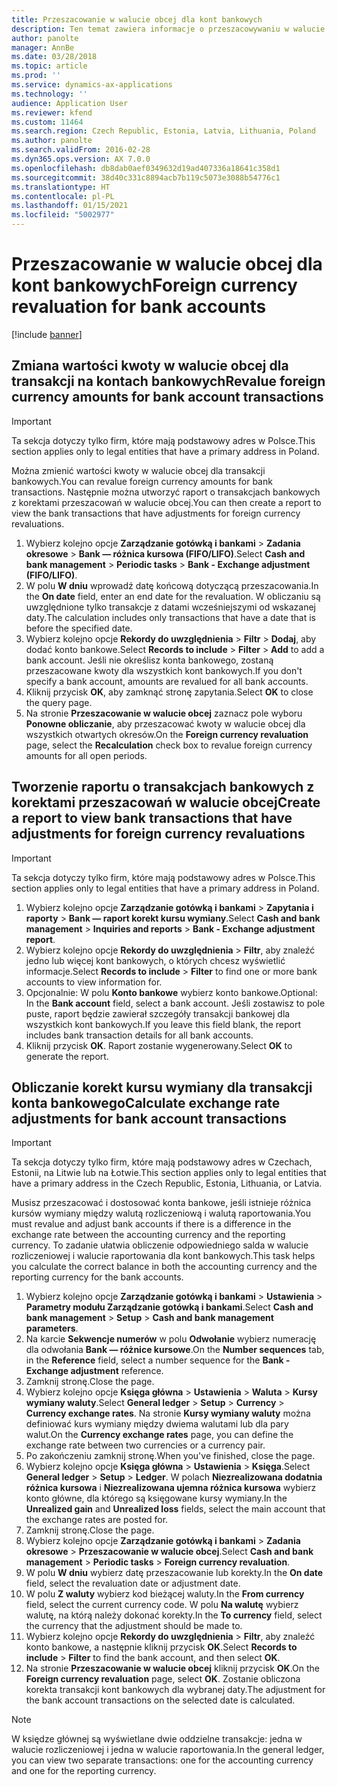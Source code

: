 ```yaml
---
title: Przeszacowanie w walucie obcej dla kont bankowych
description: Ten temat zawiera informacje o przeszacowywaniu w walucie obcej dla kont bankowych.
author: panolte
manager: AnnBe
ms.date: 03/28/2018
ms.topic: article
ms.prod: ''
ms.service: dynamics-ax-applications
ms.technology: ''
audience: Application User
ms.reviewer: kfend
ms.custom: 11464
ms.search.region: Czech Republic, Estonia, Latvia, Lithuania, Poland
ms.author: panolte
ms.search.validFrom: 2016-02-28
ms.dyn365.ops.version: AX 7.0.0
ms.openlocfilehash: db8dab0aef0349632d19ad407336a18641c358d1
ms.sourcegitcommit: 38d40c331c8894acb7b119c5073e3088b54776c1
ms.translationtype: HT
ms.contentlocale: pl-PL
ms.lasthandoff: 01/15/2021
ms.locfileid: "5002977"
---
```

# <a name="foreign-currency-revaluation-for-bank-accounts"></a><span data-ttu-id="89e23-103">Przeszacowanie w walucie obcej dla kont bankowych</span><span class="sxs-lookup"><span data-stu-id="89e23-103">Foreign currency revaluation for bank accounts</span></span>

[!include [banner](../includes/banner.md)]

## <a name="revalue-foreign-currency-amounts-for-bank-account-transactions"></a><span data-ttu-id="89e23-104">Zmiana wartości kwoty w walucie obcej dla transakcji na kontach bankowych</span><span class="sxs-lookup"><span data-stu-id="89e23-104">Revalue foreign currency amounts for bank account transactions</span></span>

> [!IMPORTANT]
> <span data-ttu-id="89e23-105">Ta sekcja dotyczy tylko firm, które mają podstawowy adres w Polsce.</span><span class="sxs-lookup"><span data-stu-id="89e23-105">This section applies only to legal entities that have a primary address in Poland.</span></span>

<span data-ttu-id="89e23-106">Można zmienić wartości kwoty w walucie obcej dla transakcji bankowych.</span><span class="sxs-lookup"><span data-stu-id="89e23-106">You can revalue foreign currency amounts for bank transactions.</span></span> <span data-ttu-id="89e23-107">Następnie można utworzyć raport o transakcjach bankowych z korektami przeszacowań w walucie obcej.</span><span class="sxs-lookup"><span data-stu-id="89e23-107">You can then create a report to view the bank transactions that have adjustments for foreign currency revaluations.</span></span>

1. <span data-ttu-id="89e23-108">Wybierz kolejno opcje **Zarządzanie gotówką i bankami** &gt; **Zadania okresowe** &gt; **Bank — różnica kursowa (FIFO/LIFO)**.</span><span class="sxs-lookup"><span data-stu-id="89e23-108">Select **Cash and bank management** &gt; **Periodic tasks** &gt; **Bank - Exchange adjustment (FIFO/LIFO)**.</span></span>
2. <span data-ttu-id="89e23-109">W polu **W dniu** wprowadź datę końcową dotyczącą przeszacowania.</span><span class="sxs-lookup"><span data-stu-id="89e23-109">In the **On date** field, enter an end date for the revaluation.</span></span> <span data-ttu-id="89e23-110">W obliczaniu są uwzględnione tylko transakcje z datami wcześniejszymi od wskazanej daty.</span><span class="sxs-lookup"><span data-stu-id="89e23-110">The calculation includes only transactions that have a date that is before the specified date.</span></span>
3. <span data-ttu-id="89e23-111">Wybierz kolejno opcje **Rekordy do uwzględnienia** &gt; **Filtr** &gt; **Dodaj**, aby dodać konto bankowe.</span><span class="sxs-lookup"><span data-stu-id="89e23-111">Select **Records to include** &gt; **Filter** &gt; **Add** to add a bank account.</span></span> <span data-ttu-id="89e23-112">Jeśli nie określisz konta bankowego, zostaną przeszacowane kwoty dla wszystkich kont bankowych.</span><span class="sxs-lookup"><span data-stu-id="89e23-112">If you don't specify a bank account, amounts are revalued for all bank accounts.</span></span>
4. <span data-ttu-id="89e23-113">Kliknij przycisk **OK**, aby zamknąć stronę zapytania.</span><span class="sxs-lookup"><span data-stu-id="89e23-113">Select **OK** to close the query page.</span></span>
5. <span data-ttu-id="89e23-114">Na stronie **Przeszacowanie w walucie obcej** zaznacz pole wyboru **Ponowne obliczanie**, aby przeszacować kwoty w walucie obcej dla wszystkich otwartych okresów.</span><span class="sxs-lookup"><span data-stu-id="89e23-114">On the **Foreign currency revaluation** page, select the **Recalculation** check box to revalue foreign currency amounts for all open periods.</span></span>

## <a name="create-a-report-to-view-bank-transactions-that-have-adjustments-for-foreign-currency-revaluations"></a><span data-ttu-id="89e23-115">Tworzenie raportu o transakcjach bankowych z korektami przeszacowań w walucie obcej</span><span class="sxs-lookup"><span data-stu-id="89e23-115">Create a report to view bank transactions that have adjustments for foreign currency revaluations</span></span>

> [!IMPORTANT]
> <span data-ttu-id="89e23-116">Ta sekcja dotyczy tylko firm, które mają podstawowy adres w Polsce.</span><span class="sxs-lookup"><span data-stu-id="89e23-116">This section applies only to legal entities that have a primary address in Poland.</span></span>

1. <span data-ttu-id="89e23-117">Wybierz kolejno opcje **Zarządzanie gotówką i bankami** &gt; **Zapytania i raporty** &gt; **Bank — raport korekt kursu wymiany**.</span><span class="sxs-lookup"><span data-stu-id="89e23-117">Select **Cash and bank management** &gt; **Inquiries and reports** &gt; **Bank - Exchange adjustment report**.</span></span>
2. <span data-ttu-id="89e23-118">Wybierz kolejno opcje **Rekordy do uwzględnienia** &gt; **Filtr**, aby znaleźć jedno lub więcej kont bankowych, o których chcesz wyświetlić informacje.</span><span class="sxs-lookup"><span data-stu-id="89e23-118">Select **Records to include** &gt; **Filter** to find one or more bank accounts to view information for.</span></span>
3. <span data-ttu-id="89e23-119">Opcjonalnie: W polu **Konto bankowe** wybierz konto bankowe.</span><span class="sxs-lookup"><span data-stu-id="89e23-119">Optional: In the **Bank account** field, select a bank account.</span></span> <span data-ttu-id="89e23-120">Jeśli zostawisz to pole puste, raport będzie zawierał szczegóły transakcji bankowej dla wszystkich kont bankowych.</span><span class="sxs-lookup"><span data-stu-id="89e23-120">If you leave this field blank, the report includes bank transaction details for all bank accounts.</span></span>
4. <span data-ttu-id="89e23-121">Kliknij przycisk **OK**. Raport zostanie wygenerowany.</span><span class="sxs-lookup"><span data-stu-id="89e23-121">Select **OK** to generate the report.</span></span> 

## <a name="calculate-exchange-rate-adjustments-for-bank-account-transactions"></a><span data-ttu-id="89e23-122">Obliczanie korekt kursu wymiany dla transakcji konta bankowego</span><span class="sxs-lookup"><span data-stu-id="89e23-122">Calculate exchange rate adjustments for bank account transactions</span></span>

> [!IMPORTANT]
> <span data-ttu-id="89e23-123">Ta sekcja dotyczy tylko firm, które mają podstawowy adres w Czechach, Estonii, na Litwie lub na Łotwie.</span><span class="sxs-lookup"><span data-stu-id="89e23-123">This section applies only to legal entities that have a primary address in the Czech Republic, Estonia, Lithuania, or Latvia.</span></span>

<span data-ttu-id="89e23-124">Musisz przeszacować i dostosować konta bankowe, jeśli istnieje różnica kursów wymiany między walutą rozliczeniową i walutą raportowania.</span><span class="sxs-lookup"><span data-stu-id="89e23-124">You must revalue and adjust bank accounts if there is a difference in the exchange rate between the accounting currency and the reporting currency.</span></span> <span data-ttu-id="89e23-125">To zadanie ułatwia obliczenie odpowiedniego salda w walucie rozliczeniowej i walucie raportowania dla kont bankowych.</span><span class="sxs-lookup"><span data-stu-id="89e23-125">This task helps you calculate the correct balance in both the accounting currency and the reporting currency for the bank accounts.</span></span>

1. <span data-ttu-id="89e23-126">Wybierz kolejno opcje **Zarządzanie gotówką i bankami** &gt; **Ustawienia** &gt; **Parametry modułu Zarządzanie gotówką i bankami**.</span><span class="sxs-lookup"><span data-stu-id="89e23-126">Select **Cash and bank management** &gt; **Setup** &gt; **Cash and bank management parameters**.</span></span>
2. <span data-ttu-id="89e23-127">Na karcie **Sekwencje numerów** w polu **Odwołanie** wybierz numerację dla odwołania **Bank — różnice kursowe**.</span><span class="sxs-lookup"><span data-stu-id="89e23-127">On the **Number sequences** tab, in the **Reference** field, select a number sequence for the **Bank - Exchange adjustment** reference.</span></span>
3. <span data-ttu-id="89e23-128">Zamknij stronę.</span><span class="sxs-lookup"><span data-stu-id="89e23-128">Close the page.</span></span>
4. <span data-ttu-id="89e23-129">Wybierz kolejno opcje **Księga główna** &gt; **Ustawienia** &gt; **Waluta** &gt; **Kursy wymiany waluty**.</span><span class="sxs-lookup"><span data-stu-id="89e23-129">Select **General ledger** &gt; **Setup** &gt; **Currency** &gt; **Currency exchange rates**.</span></span> <span data-ttu-id="89e23-130">Na stronie **Kursy wymiany waluty** można definiować kurs wymiany między dwiema walutami lub dla pary walut.</span><span class="sxs-lookup"><span data-stu-id="89e23-130">On the **Currency exchange rates** page, you can define the exchange rate between two currencies or a currency pair.</span></span>
5. <span data-ttu-id="89e23-131">Po zakończeniu zamknij stronę.</span><span class="sxs-lookup"><span data-stu-id="89e23-131">When you've finished, close the page.</span></span>
6. <span data-ttu-id="89e23-132">Wybierz kolejno opcje **Księga główna** &gt; **Ustawienia** &gt; **Księga**.</span><span class="sxs-lookup"><span data-stu-id="89e23-132">Select **General ledger** &gt; **Setup** &gt; **Ledger**.</span></span> <span data-ttu-id="89e23-133">W polach **Niezrealizowana dodatnia różnica kursowa** i **Niezrealizowana ujemna różnica kursowa** wybierz konto główne, dla którego są księgowane kursy wymiany.</span><span class="sxs-lookup"><span data-stu-id="89e23-133">In the **Unrealized gain** and **Unrealized loss** fields, select the main account that the exchange rates are posted for.</span></span>
7. <span data-ttu-id="89e23-134">Zamknij stronę.</span><span class="sxs-lookup"><span data-stu-id="89e23-134">Close the page.</span></span>
8. <span data-ttu-id="89e23-135">Wybierz kolejno opcje **Zarządzanie gotówką i bankami** &gt; **Zadania okresowe** &gt; **Przeszacowanie w walucie obcej**.</span><span class="sxs-lookup"><span data-stu-id="89e23-135">Select **Cash and bank management** &gt; **Periodic tasks** &gt; **Foreign currency revaluation**.</span></span>
9. <span data-ttu-id="89e23-136">W polu **W dniu** wybierz datę przeszacowanie lub korekty.</span><span class="sxs-lookup"><span data-stu-id="89e23-136">In the **On date** field, select the revaluation date or adjustment date.</span></span>
10. <span data-ttu-id="89e23-137">W polu **Z waluty** wybierz kod bieżącej waluty.</span><span class="sxs-lookup"><span data-stu-id="89e23-137">In the **From currency** field, select the current currency code.</span></span> <span data-ttu-id="89e23-138">W polu **Na walutę** wybierz walutę, na którą należy dokonać korekty.</span><span class="sxs-lookup"><span data-stu-id="89e23-138">In the **To currency** field, select the currency that the adjustment should be made to.</span></span>
11. <span data-ttu-id="89e23-139">Wybierz kolejno opcje **Rekordy do uwzględnienia** &gt; **Filtr**, aby znaleźć konto bankowe, a następnie kliknij przycisk **OK**.</span><span class="sxs-lookup"><span data-stu-id="89e23-139">Select **Records to include** &gt; **Filter** to find the bank account, and then select **OK**.</span></span>
12. <span data-ttu-id="89e23-140">Na stronie **Przeszacowanie w walucie obcej** kliknij przycisk **OK**.</span><span class="sxs-lookup"><span data-stu-id="89e23-140">On the **Foreign currency revaluation** page, select **OK**.</span></span> <span data-ttu-id="89e23-141">Zostanie obliczona korekta transakcji kont bankowych dla wybranej daty.</span><span class="sxs-lookup"><span data-stu-id="89e23-141">The adjustment for the bank account transactions on the selected date is calculated.</span></span>

> [!NOTE]
> <span data-ttu-id="89e23-142">W księdze głównej są wyświetlane dwie oddzielne transakcje: jedna w walucie rozliczeniowej i jedna w walucie raportowania.</span><span class="sxs-lookup"><span data-stu-id="89e23-142">In the general ledger, you can view two separate transactions: one for the accounting currency and one for the reporting currency.</span></span>
